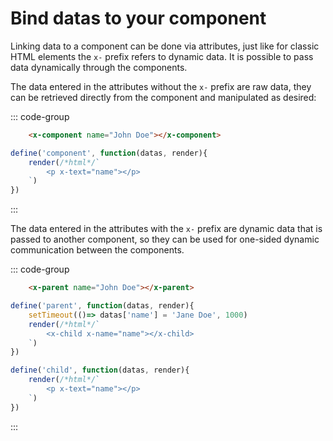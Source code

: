 # Bind datas to your component

Linking data to a component can be done via attributes, just like for classic HTML elements the `x-` prefix refers to dynamic data. It is possible to pass data dynamically through the components.

The data entered in the attributes without the `x-` prefix are raw data, they can be retrieved directly from the component and manipulated as desired:

::: code-group
```html [index.html]
    <x-component name="John Doe"></x-component>
```

```js [components.js]
define('component', function(datas, render){
    render(/*html*/`
        <p x-text="name"></p>
    `)
})
```
:::

The data entered in the attributes with the `x-` prefix are dynamic data that is passed to another component, so they can be used for one-sided dynamic communication between the components.

::: code-group
```html [index.html]
    <x-parent name="John Doe"></x-parent>
```

```js [parent.js]
define('parent', function(datas, render){
    setTimeout(()=> datas['name'] = 'Jane Doe', 1000)
    render(/*html*/`
        <x-child x-name="name"></x-child>
    `)
})
```

```js [child.js]
define('child', function(datas, render){
    render(/*html*/`
        <p x-text="name"></p>
    `)
})
```
:::